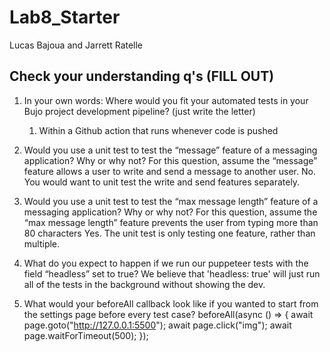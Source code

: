 # Lab8_Starter

Lucas Bajoua and Jarrett Ratelle

## Check your understanding q's (FILL OUT)

1. In your own words: Where would you fit your automated tests in your Bujo project development pipeline? (just write the letter)

   1. Within a Github action that runs whenever code is pushed

2. Would you use a unit test to test the “message” feature of a messaging application? Why or why not? For this question, assume the “message” feature allows a user to write and send a message to another user.
   No. You would want to unit test the write and send features separately.

3. Would you use a unit test to test the “max message length” feature of a messaging application? Why or why not? For this question, assume the “max message length” feature prevents the user from typing more than 80 characters
   Yes. The unit test is only testing one feature, rather than multiple.

4. What do you expect to happen if we run our puppeteer tests with the field “headless” set to true?
   We believe that 'headless: true' will just run all of the tests in the background without showing the dev.

5. What would your beforeAll callback look like if you wanted to start from the settings page before every test case?
   beforeAll(async () => {
   await page.goto("http://127.0.0.1:5500");
   await page.click("img");
   await page.waitForTimeout(500);
   });
